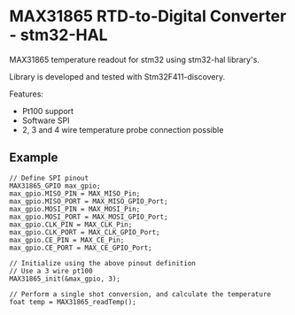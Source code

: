 # MAX31865 RTD-to-Digital Converter - stm32-HAL


MAX31865 temperature readout for stm32 using stm32-hal library's.

Library is developed and tested with Stm32F411-discovery.

Features:
- Pt100 support
- Software SPI
- 2, 3 and 4 wire temperature probe connection possible

## Example

```
// Define SPI pinout
MAX31865_GPIO max_gpio;
max_gpio.MISO_PIN = MAX_MISO_Pin;
max_gpio.MISO_PORT = MAX_MISO_GPIO_Port;
max_gpio.MOSI_PIN = MAX_MOSI_Pin;
max_gpio.MOSI_PORT = MAX_MOSI_GPIO_Port;
max_gpio.CLK_PIN = MAX_CLK_Pin;
max_gpio.CLK_PORT = MAX_CLK_GPIO_Port;
max_gpio.CE_PIN = MAX_CE_Pin;
max_gpio.CE_PORT = MAX_CE_GPIO_Port;

// Initialize using the above pinout definition
// Use a 3 wire pt100
MAX31865_init(&max_gpio, 3);

// Perform a single shot conversion, and calculate the temperature
foat temp = MAX31865_readTemp();
```
